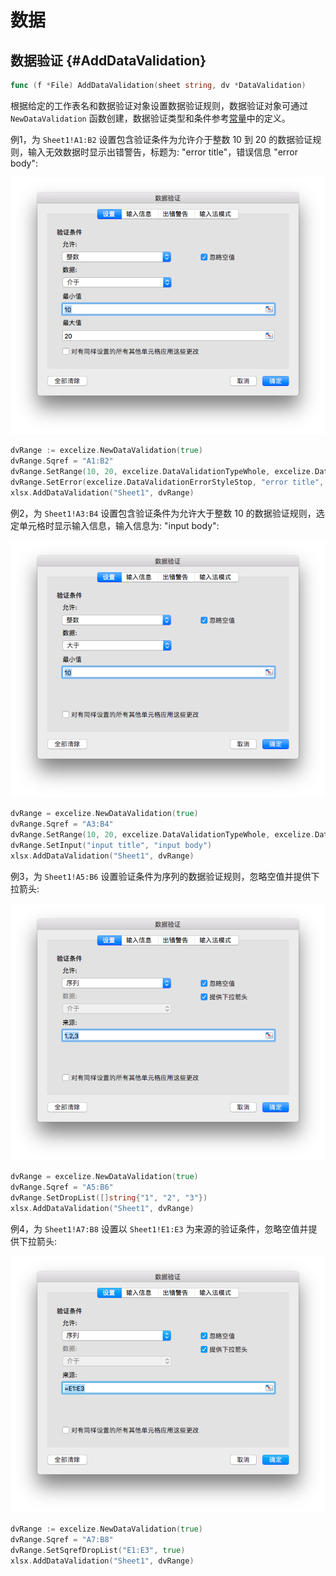 # 数据

## 数据验证 {#AddDataValidation}

```go
func (f *File) AddDataValidation(sheet string, dv *DataValidation)
```

根据给定的工作表名和数据验证对象设置数据验证规则，数据验证对象可通过 `NewDataValidation` 函数创建，数据验证类型和条件参考[常量](constants.md)中的定义。

例1，为 `Sheet1!A1:B2` 设置包含验证条件为允许介于整数 10 到 20 的数据验证规则，输入无效数据时显示出错警告，标题为: "error title"，错误信息 "error body":

!["数据验证"](./images/data_validation_01.png "数据验证")

```go
dvRange := excelize.NewDataValidation(true)
dvRange.Sqref = "A1:B2"
dvRange.SetRange(10, 20, excelize.DataValidationTypeWhole, excelize.DataValidationOperatorBetween)
dvRange.SetError(excelize.DataValidationErrorStyleStop, "error title", "error body")
xlsx.AddDataValidation("Sheet1", dvRange)
```

例2，为 `Sheet1!A3:B4` 设置包含验证条件为允许大于整数 10 的数据验证规则，选定单元格时显示输入信息，输入信息为: "input body":

!["数据验证"](./images/data_validation_02.png "数据验证")

```go
dvRange = excelize.NewDataValidation(true)
dvRange.Sqref = "A3:B4"
dvRange.SetRange(10, 20, excelize.DataValidationTypeWhole, excelize.DataValidationOperatorGreaterThan)
dvRange.SetInput("input title", "input body")
xlsx.AddDataValidation("Sheet1", dvRange)
```

例3，为 `Sheet1!A5:B6` 设置验证条件为序列的数据验证规则，忽略空值并提供下拉箭头:

!["数据验证"](./images/data_validation_03.png "数据验证")

```go
dvRange = excelize.NewDataValidation(true)
dvRange.Sqref = "A5:B6"
dvRange.SetDropList([]string{"1", "2", "3"})
xlsx.AddDataValidation("Sheet1", dvRange)
```

例4，为 `Sheet1!A7:B8` 设置以 `Sheet1!E1:E3` 为来源的验证条件，忽略空值并提供下拉箭头:

!["数据验证"](./images/data_validation_04.png "数据验证")

```go
dvRange := excelize.NewDataValidation(true)
dvRange.Sqref = "A7:B8"
dvRange.SetSqrefDropList("E1:E3", true)
xlsx.AddDataValidation("Sheet1", dvRange)
```
